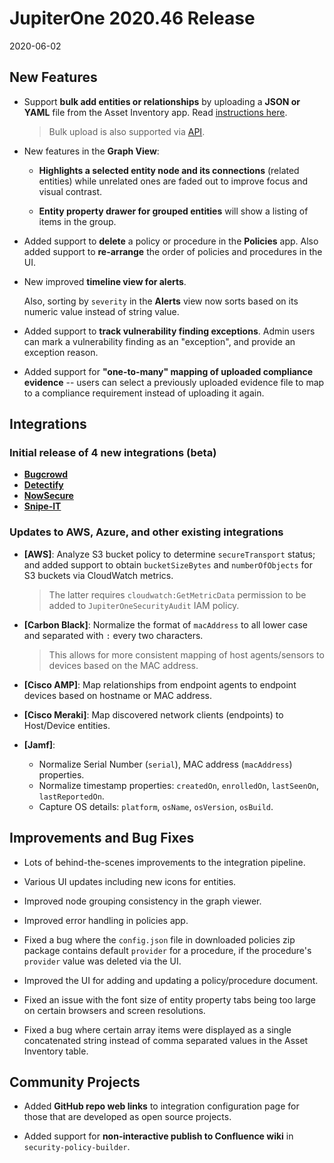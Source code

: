 # JupiterOne 2020.46 Release

2020-06-02

## New Features

- Support **bulk add entities or relationships** by uploading a **JSON or YAML**
  file from the Asset Inventory app. Read [instructions here][1].

  > Bulk upload is also supported via [API][2].

- New features in the **Graph View**:

  - **Highlights a selected entity node and its connections** (related entities)
    while unrelated ones are faded out to improve focus and visual contrast.

  - **Entity property drawer for grouped entities** will show a listing of items
    in the group.

- Added support to **delete** a policy or procedure in the **Policies** app.
  Also added support to **re-arrange** the order of policies and procedures in
  the UI.

- New improved **timeline view for alerts**.

  Also, sorting by `severity` in the **Alerts** view now sorts based on its
  numeric value instead of string value.

- Added support to **track vulnerability finding exceptions**. Admin users can
  mark a vulnerability finding as an "exception", and provide an exception
  reason.

- Added support for **"one-to-many" mapping of uploaded compliance evidence** --
  users can select a previously uploaded evidence file to map to a compliance
  requirement instead of uploading it again.

## Integrations

### Initial release of 4 new integrations (beta)

- [**Bugcrowd**](../docs/integrations/bugcrowd/graph-bugcrowd.md)
- [**Detectify**](../docs/integrations/detectify/graph-detectify.md)
- [**NowSecure**](../docs/integrations/nowsecure/graph-nowsecure.md)
- [**Snipe-IT**](../docs/integrations/snipe-it/index.md)

### Updates to AWS, Azure, and other existing integrations

- **[AWS]**: Analyze S3 bucket policy to determine `secureTransport` status; and
  added support to obtain `bucketSizeBytes` and `numberOfObjects` for S3 buckets
  via CloudWatch metrics.

  > The latter requires `cloudwatch:GetMetricData` permission to be added to
  > `JupiterOneSecurityAudit` IAM policy.

- **[Carbon Black]**: Normalize the format of `macAddress` to all lower case and
  separated with `:` every two characters.

  > This allows for more consistent mapping of host agents/sensors to devices
  > based on the MAC address.

- **[Cisco AMP]**: Map relationships from endpoint agents to endpoint devices
  based on hostname or MAC address.

- **[Cisco Meraki]**: Map discovered network clients (endpoints) to Host/Device
  entities.

- **[Jamf]**:

  - Normalize Serial Number (`serial`), MAC address (`macAddress`) properties.
  - Normalize timestamp properties: `createdOn`, `enrolledOn`, `lastSeenOn`,
    `lastReportedOn`.
  - Capture OS details: `platform`, `osName`, `osVersion`, `osBuild`.

## Improvements and Bug Fixes

- Lots of behind-the-scenes improvements to the integration pipeline.

- Various UI updates including new icons for entities.

- Improved node grouping consistency in the graph viewer.

- Improved error handling in policies app.

- Fixed a bug where the `config.json` file in downloaded policies zip package
  contains default `provider` for a procedure, if the procedure's `provider`
  value was deleted via the UI.

- Improved the UI for adding and updating a policy/procedure document.

- Fixed an issue with the font size of entity property tabs being too large on
  certain browsers and screen resolutions.

- Fixed a bug where certain array items were displayed as a single concatenated
  string instead of comma separated values in the Asset Inventory table.

## Community Projects

- Added **GitHub repo web links** to integration configuration page for those
  that are developed as open source projects.

- Added support for **non-interactive publish to Confluence wiki** in
  `security-policy-builder`.

[1]: ../guides/bulk-upload.md
[2]: ../docs/jupiterone-api.md#entityandrelationshipsynchronization
